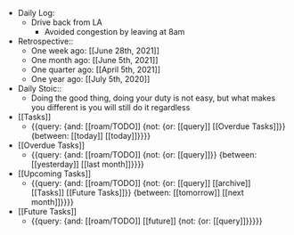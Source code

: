- Daily Log:
    - Drive back from LA
        - Avoided congestion by leaving at 8am
- Retrospective::
    - One week ago: [[June 28th, 2021]]
    - One month ago: [[June 5th, 2021]]
    - One quarter ago: [[April 5th, 2021]]
    - One year ago: [[July 5th, 2020]]
- Daily Stoic::
    - Doing the good thing, doing your duty is not easy, but what makes you different is you will still do it regardless
- [[Tasks]]
    - {{query: {and: [[roam/TODO]] {not: {or: [[query]] [[Overdue Tasks]]}} {between: [[today]] [[today]]}}}}
- [[Overdue Tasks]]
    - {{query: {and: [[roam/TODO]] {not: {or: [[query]]}} {between: [[yesterday]] [[last month]]}}}}
- [[Upcoming Tasks]]
    - {{query: {and: [[roam/TODO]] {not: {or: [[query]] [[archive]] [[Tasks]] [[Future Tasks]]}} {between: [[tomorrow]] [[next month]]}}}}
- [[Future Tasks]]
    - {{query: {and: [[roam/TODO]] [[future]] {not: {or: [[query]]}}}}}
